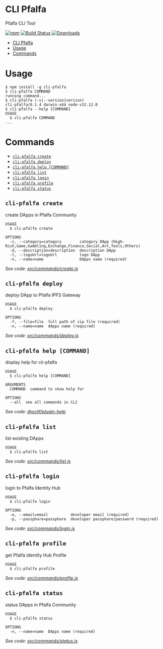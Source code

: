 # CLI Pfalfa

Pfalfa CLI Tool

[![npm][npm]][npm-url]
[![Build Status][build-status]][build-status-url]
[![Downloads][downloads]][downloads-url]

[npm]: https://img.shields.io/npm/v/cli-pfalfa.svg
[npm-url]: https://www.npmjs.com/package/cli-pfalfa
[build-status]: https://circleci.com/gh/eksant/cli-pfalfa.svg?style=shield
[build-status-url]: https://circleci.com/gh/eksant/cli-pfalfa
[downloads]: https://img.shields.io/npm/dw/cli-pfalfa.svg
[downloads-url]: https://www.npmjs.com/package/cli-pfalfa

<!-- toc -->
* [CLI Pfalfa](#cli-pfalfa)
* [Usage](#usage)
* [Commands](#commands)
<!-- tocstop -->

# Usage

<!-- usage -->
```sh-session
$ npm install -g cli-pfalfa
$ cli-pfalfa COMMAND
running command...
$ cli-pfalfa (-v|--version|version)
cli-pfalfa/0.1.4 darwin-x64 node-v12.12.0
$ cli-pfalfa --help [COMMAND]
USAGE
  $ cli-pfalfa COMMAND
...
```
<!-- usagestop -->

# Commands

<!-- commands -->
* [`cli-pfalfa create`](#cli-pfalfa-create)
* [`cli-pfalfa deploy`](#cli-pfalfa-deploy)
* [`cli-pfalfa help [COMMAND]`](#cli-pfalfa-help-command)
* [`cli-pfalfa list`](#cli-pfalfa-list)
* [`cli-pfalfa login`](#cli-pfalfa-login)
* [`cli-pfalfa profile`](#cli-pfalfa-profile)
* [`cli-pfalfa status`](#cli-pfalfa-status)

## `cli-pfalfa create`

create DApps in Pfalfa Community

```
USAGE
  $ cli-pfalfa create

OPTIONS
  -c, --category=category        category DApp (High-Rish,Game,Gambling,Exchange,Finance,Social,Art,Tools,Others)
  -d, --description=description  description DApp
  -l, --logoUrl=logoUrl          logo DApp
  -n, --name=name                DApps name (required)
```

_See code: [src/commands/create.js](https://github.com/eksant/cli-pfalfa/blob/v0.1.4/src/commands/create.js)_

## `cli-pfalfa deploy`

deploy DApp to Pfalfa IPFS Gateway

```
USAGE
  $ cli-pfalfa deploy

OPTIONS
  -f, --file=file  full path of zip file (required)
  -n, --name=name  dApps name (required)
```

_See code: [src/commands/deploy.js](https://github.com/eksant/cli-pfalfa/blob/v0.1.4/src/commands/deploy.js)_

## `cli-pfalfa help [COMMAND]`

display help for cli-pfalfa

```
USAGE
  $ cli-pfalfa help [COMMAND]

ARGUMENTS
  COMMAND  command to show help for

OPTIONS
  --all  see all commands in CLI
```

_See code: [@oclif/plugin-help](https://github.com/oclif/plugin-help/blob/v2.2.3/src/commands/help.ts)_

## `cli-pfalfa list`

list existing DApps

```
USAGE
  $ cli-pfalfa list
```

_See code: [src/commands/list.js](https://github.com/eksant/cli-pfalfa/blob/v0.1.4/src/commands/list.js)_

## `cli-pfalfa login`

login to Pfalfa Identity Hub

```
USAGE
  $ cli-pfalfa login

OPTIONS
  -e, --email=email          developer email (required)
  -p, --passphare=passphare  developer passphare/password (required)
```

_See code: [src/commands/login.js](https://github.com/eksant/cli-pfalfa/blob/v0.1.4/src/commands/login.js)_

## `cli-pfalfa profile`

get Pfalfa Identity Hub Profile

```
USAGE
  $ cli-pfalfa profile
```

_See code: [src/commands/profile.js](https://github.com/eksant/cli-pfalfa/blob/v0.1.4/src/commands/profile.js)_

## `cli-pfalfa status`

status DApps in Pfalfa Community

```
USAGE
  $ cli-pfalfa status

OPTIONS
  -n, --name=name  DApps name (required)
```

_See code: [src/commands/status.js](https://github.com/eksant/cli-pfalfa/blob/v0.1.4/src/commands/status.js)_
<!-- commandsstop -->
